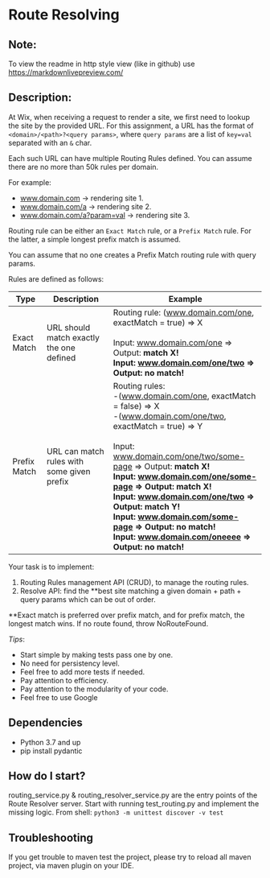 # Route Resolving

## Note:
To view the readme in http style view (like in github) use https://markdownlivepreview.com/

## Description:
At Wix, when receiving a request to render a site, we first need to lookup the site by the provided URL.
For this assignment, a URL has the format of `<domain>/<path>?<query params>`, where `query params` are a list of `key=val` separated with an `&` char.

Each such URL can have multiple Routing Rules defined.
You can assume there are no more than 50k rules per domain. 

For example:
* www.domain.com → rendering site 1.
* www.domain.com/a → rendering site 2.
* www.domain.com/a?param=val → rendering site 3.

Routing rule can be either an `Exact Match` rule, or a `Prefix Match` rule. For the latter, a simple longest prefix match is assumed.

You can assume that no one creates a Prefix Match routing rule with query params.

Rules are defined as follows:

| Type  | Description  | Example |
| ----------- | ----------- | ----------- |
|Exact Match|URL should match exactly the one defined|Routing rule: (www.domain.com/one, exactMatch = true) => X<br><br> Input: www.domain.com/one => Output: <b>match X!<b> <br>Input: www.domain.com/one/two => Output: <b>no match!<b>|
|Prefix Match|URL can match rules with some given prefix|Routing rules: <br>-(www.domain.com/one, exactMatch = false) => X <br>-(www.domain.com/one/two, exactMatch = true) => Y <br><br>Input: www.domain.com/one/two/some-page => Output: <b>match X!<b><br>Input: www.domain.com/one/some-page => Output: <b>match X!<b><br>Input: www.domain.com/one/two => Output: <b>match Y!<b><br>Input: www.domain.com/some-page => Output: <b>no match!<b><br>Input: www.domain.com/oneeee => Output: <b>no match!<b>|


Your task is to implement:
1. Routing Rules management API (CRUD), to manage the routing rules.
2. Resolve API: find the **best site matching a given domain + path + query params which can be out of order. 

**Exact match is preferred over prefix match, and for prefix match, the longest match wins. 
If no route found, throw NoRouteFound. 
    
_Tips_:
- Start simple by making tests pass one by one.
- No need for persistency level.
- Feel free to add more tests if needed. 
- Pay attention to efficiency. 
- Pay attention to the modularity of your code. 
- Feel free to use Google

## Dependencies
- Python 3.7 and up
- pip install pydantic

## How do I start?
routing_service.py & routing_resolver_service.py are the entry points of the Route Resolver server. 
Start with running test_routing.py and implement the missing logic.
From shell:
`python3 -m unittest discover -v test`

## Troubleshooting
If you get trouble to maven test the project, please try to reload all maven project, via maven plugin on your IDE. 
